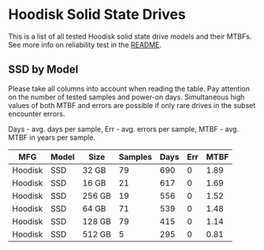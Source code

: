 Hoodisk Solid State Drives
==========================

This is a list of all tested Hoodisk solid state drive models and their MTBFs. See
more info on reliability test in the [README](https://github.com/bsdhw/SMART).

SSD by Model
------------

Please take all columns into account when reading the table. Pay attention on the
number of tested samples and power-on days. Simultaneous high values of both MTBF
and errors are possible if only rare drives in the subset encounter errors.

Days - avg. days per sample,
Err  - avg. errors per sample,
MTBF - avg. MTBF in years per sample.

| MFG       | Model              | Size   | Samples | Days  | Err   | MTBF |
|-----------|--------------------|--------|---------|-------|-------|------|
| Hoodisk   | SSD                | 32 GB  | 79      | 690   | 0     | 1.89   |
| Hoodisk   | SSD                | 16 GB  | 21      | 617   | 0     | 1.69   |
| Hoodisk   | SSD                | 256 GB | 19      | 556   | 0     | 1.52   |
| Hoodisk   | SSD                | 64 GB  | 71      | 539   | 0     | 1.48   |
| Hoodisk   | SSD                | 128 GB | 79      | 415   | 0     | 1.14   |
| Hoodisk   | SSD                | 512 GB | 5       | 295   | 0     | 0.81   |
